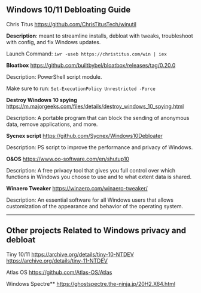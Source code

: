 ## **Windows 10/11 Debloating Guide**

Chris Titus https://github.com/ChrisTitusTech/winutil

**Description**: meant to streamline installs, debloat with tweaks, troubleshoot with config, and fix Windows updates.

Launch Command: 
`iwr -useb https://christitus.com/win | iex`

**Bloatbox** https://github.com/builtbybel/bloatbox/releases/tag/0.20.0

Description: PowerShell script module.

 Make sure to run:
 `Set-ExecutionPolicy Unrestricted -Force`

**Destroy Windows 10 spying** https://m.majorgeeks.com/files/details/destroy_windows_10_spying.html

Description: A portable program that can block the sending of anonymous data, remove applications, and more.

**Sycnex script** https://github.com/Sycnex/Windows10Debloater

Description: PS script to improve the performance and privacy of Windows.

**O&OS** https://www.oo-software.com/en/shutup10

Description: A free privacy tool that gives you full control over which functions in Windows you choose to use and to what extent data is shared.

**Winaero Tweaker** https://winaero.com/winaero-tweaker/

Description: An essential software for all Windows users that allows customization of the appearance and behavior of the operating system.

---

## **Other projects Related to Windows privacy and debloat**

Tiny 10/11
https://archive.org/details/tiny-10-NTDEV
https://archive.org/details/tiny-11-NTDEV

Atlas OS
https://github.com/Atlas-OS/Atlas

Windows Spectre**
https://ghostspectre.the-ninja.jp/20H2.X64.html